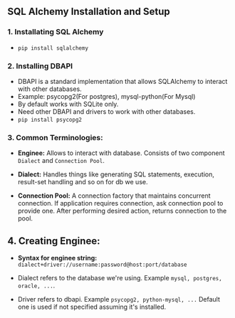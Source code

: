 ## SQL Alchemy Installation and Setup

### 1. Installating SQL Alchemy

-   `pip install sqlalchemy`

### 2. Installing DBAPI

-   DBAPI is a standard implementation that allows SQLAlchemy to interact with other databases.
-   Example: psycopg2(For postgres), mysql-python(For Mysql)
-   By default works with SQLite only.
-   Need other DBAPI and drivers to work with other databases.
-   `pip install psycopg2`

### 3. Common Terminologies:

-   **Enginee:** Allows to interact with database. Consists of two component `Dialect` and `Connection Pool`.

-   **Dialect:** Handles things like generating SQL statements, execution, result-set handling and so on for db we use.

-   **Connection Pool:** A connection factory that maintains concurrent connection. If application requires connection, ask connection pool to provide one. After performing desired action, returns connection to the pool.

## 4. Creating Enginee:

-   **Syntax for enginee string:** `dialect+driver://username:password@host:port/database`

-   Dialect refers to the database we're using. Example `mysql, postgres, oracle, ...`.

-   Driver refers to dbapi. Example `psycopg2, python-mysql, ...` Default one is used if not specified assuming it's installed.
